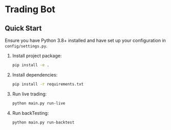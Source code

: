 # Trading Bot

## Quick Start

Ensure you have Python 3.8+ installed and have set up your configuration in `config/settings.py`.

1. Install project package:

    ```sh
    pip install -e .
    ```

2. Install dependencies:

    ```sh
    pip install -r requirements.txt
    ```

3. Run live trading:

    ```sh
    python main.py run-live
    ```

4. Run backTesting:

    ```sh
    python main.py run-backtest
    ```